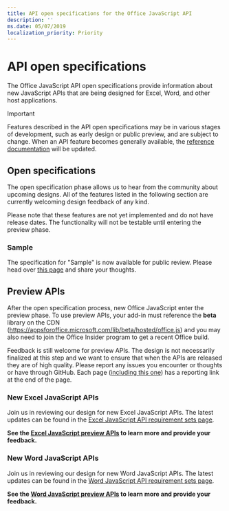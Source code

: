 ```yaml
---
title: API open specifications for the Office JavaScript API
description: ''
ms.date: 05/07/2019
localization_priority: Priority
---
```


# API open specifications

The Office JavaScript API open specifications provide information about new JavaScript APIs that are being designed for Excel, Word, and other host applications.

> [!IMPORTANT]
> Features described in the API open specifications may be in various stages of development, such as early design or public preview, and are subject to change. When an API feature becomes generally available, the [reference documentation](/javascript/api/overview/office) will be updated.

## Open specifications

The open specification phase allows us to hear from the community about upcoming designs. All of the features listed in the following section are currently welcoming design feedback of any kind.

Please note that these features are not yet implemented and do not have release dates. The functionality will not be testable until entering the preview phase.

### Sample
The specification for "Sample" is now available for public review. Please head over [this page](./sample.md) and share your thoughts.

## Preview APIs

After the open specification process, new Office JavaScript enter the preview phase. To use preview APIs, your add-in must reference the **beta** library on the CDN (https://appsforoffice.microsoft.com/lib/beta/hosted/office.js) and you may also need to join the Office Insider program to get a recent Office build.

Feedback is still welcome for preview APIs. The design is not necessarily finalized at this step and we want to ensure that when the APIs are released they are of high quality. Please report any issues you encounter or thoughts or have through GitHub. Each page ([including this one](#feedback)) has a reporting link at the end of the page.

### New Excel JavaScript APIs

Join us in reviewing our design for new Excel JavaScript APIs. The latest updates can be found in the [Excel JavaScript API requirement sets page](./requirement-sets/excel-api-requirement-sets.md#excel-javascript-preview-apis).

**See the [Excel JavaScript preview APIs](/javascript/api/excel) to learn more and provide your feedback.**

### New Word JavaScript APIs

Join us in reviewing our design for new Word JavaScript APIs. The latest updates can be found in the [Word JavaScript API requirement sets page](./requirement-sets/word-api-requirement-sets.md#word-javascript-preview-apis).

**See the [Word JavaScript preview APIs](/javascript/api/word) to learn more and provide your feedback.**
